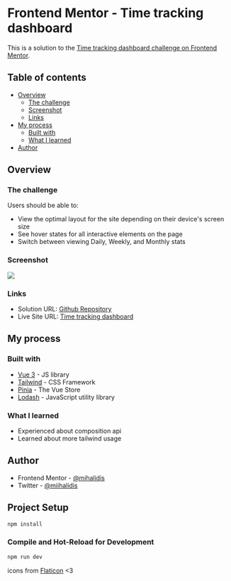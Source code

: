 # Frontend Mentor - Time tracking dashboard

This is a solution to the [Time tracking dashboard challenge on Frontend Mentor](https://www.frontendmentor.io/challenges/time-tracking-dashboard-UIQ7167Jw). 

## Table of contents

- [Overview](#overview)
  - [The challenge](#the-challenge)
  - [Screenshot](#screenshot)
  - [Links](#links)
- [My process](#my-process)
  - [Built with](#built-with)
  - [What I learned](#what-i-learned)
- [Author](#author)

## Overview

### The challenge

Users should be able to:

- View the optimal layout for the site depending on their device's screen size
- See hover states for all interactive elements on the page
- Switch between viewing Daily, Weekly, and Monthly stats

### Screenshot

![](https://www.linkpicture.com/q/timetracker.png)

### Links

- Solution URL: [Github Repository](https://github.com/mihalidis/time-tracking-dashboard)
- Live Site URL: [Time tracking dashboard](https://time-tracking-dashboard-ruddy.vercel.app/)

## My process

### Built with

- [Vue 3](https://vuejs.org/guide/introduction.html) - JS library
- [Tailwind](https://tailwindcss.com/) - CSS Framework
- [Pinia](https://pinia.vuejs.org/) - The Vue Store
- [Lodash](https://lodash.com/docs/4.17.15) - JavaScript utility library

### What I learned

- Experienced about composition api
- Learned about more tailwind usage

## Author

- Frontend Mentor - [@mihalidis](https://www.frontendmentor.io/profile/mihalidis)
- Twitter - [@miihalidis](https://twitter.com/Miihalidis)

## Project Setup

```sh
npm install
```

### Compile and Hot-Reload for Development

```sh
npm run dev
```

icons from [Flaticon](https://www.flaticon.com) <3
